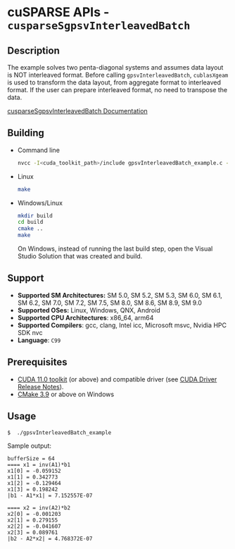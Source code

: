 # cuSPARSE APIs - `cusparseSgpsvInterleavedBatch`

## Description

The example solves two penta-diagonal systems and assumes data layout is NOT interleaved format. Before calling `gpsvInterleavedBatch`, `cublasXgeam` is used to transform the data layout, from aggregate format to interleaved format. If the user can prepare interleaved format, no need to transpose the data.

[cusparseSgpsvInterleavedBatch Documentation](https://docs.nvidia.com/cuda/cusparse/index.html#gpsvInterleavedBatch)

## Building

* Command line
    ```bash
    nvcc -I<cuda_toolkit_path>/include gpsvInterleavedBatch_example.c -o gpsvInterleavedBatch_example -lcusparse
    ```

* Linux
    ```bash
    make
    ```

* Windows/Linux
    ```bash
    mkdir build
    cd build
    cmake ..
    make
    ```
    On Windows, instead of running the last build step, open the Visual Studio Solution that was created and build.

## Support

* **Supported SM Architectures:** SM 5.0, SM 5.2, SM 5.3, SM 6.0, SM 6.1, SM 6.2, SM 7.0, SM 7.2, SM 7.5, SM 8.0, SM 8.6, SM 8.9, SM 9.0
* **Supported OSes:** Linux, Windows, QNX, Android
* **Supported CPU Architectures**: x86_64, arm64
* **Supported Compilers**: gcc, clang, Intel icc, Microsoft msvc, Nvidia HPC SDK nvc
* **Language**: `C99`

## Prerequisites

* [CUDA 11.0 toolkit](https://developer.nvidia.com/cuda-downloads) (or above) and compatible driver (see [CUDA Driver Release Notes](https://docs.nvidia.com/cuda/cuda-toolkit-release-notes/index.html#cuda-major-component-versions)).
* [CMake 3.9](https://cmake.org/download/) or above on Windows

## Usage

```
$  ./gpsvInterleavedBatch_example
```

Sample output:

```
bufferSize = 64
==== x1 = inv(A1)*b1
x1[0] = -0.059152
x1[1] = 0.342773
x1[2] = -0.129464
x1[3] = 0.198242
|b1 - A1*x1| = 7.152557E-07

==== x2 = inv(A2)*b2
x2[0] = -0.001203
x2[1] = 0.279155
x2[2] = -0.041607
x2[3] = 0.089761
|b2 - A2*x2| = 4.768372E-07
```
